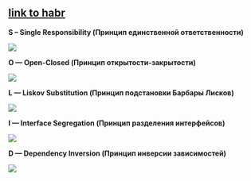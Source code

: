 ## [link to habr](https://habr.com/ru/companies/productivity_inside/articles/505430/)

**S – Single Responsibility (Принцип единственной ответственности)**

![](https://habrastorage.org/r/w1560/webt/ug/2v/ts/ug2vtsbxvspdx0elsmexemp3kxm.png)

**O — Open-Closed (Принцип открытости-закрытости)**

![](https://habrastorage.org/r/w1560/webt/ir/sm/eb/irsmeboddq2dcx1eaky5qo83v64.png)

**L — Liskov Substitution (Принцип подстановки Барбары Лисков)**

![](https://habrastorage.org/r/w1560/webt/hj/dt/a-/hjdta-bs2bvk2ga_dabxajfqjnk.png)

**I — Interface Segregation (Принцип разделения интерфейсов)**

![](https://habrastorage.org/r/w1560/webt/v8/co/dn/v8codny8xpy355zcqvfro-7ep8a.png)

**D — Dependency Inversion (Принцип инверсии зависимостей)**

![](https://habrastorage.org/r/w1560/webt/du/7r/0u/du7r0use6rfrrqr8wc9a2qcvf2y.png)
